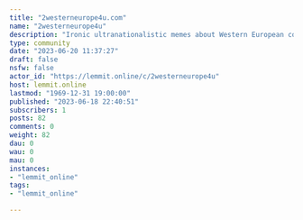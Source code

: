 ```yaml
---
title: "2westerneurope4u.com" 
name: "2westerneurope4u"
description: "Ironic ultranationalistic memes about Western European countries (Netherlands, Luxembourg, Germany, France, Italy, Spain, Portugal, Greece, UK,..."
type: community
date: "2023-06-20 11:37:27"
draft: false
nsfw: false
actor_id: "https://lemmit.online/c/2westerneurope4u"
host: lemmit.online
lastmod: "1969-12-31 19:00:00"
published: "2023-06-18 22:40:51"
subscribers: 1
posts: 82
comments: 0
weight: 82
dau: 0
wau: 0
mau: 0
instances:
- "lemmit_online"
tags: 
- "lemmit_online"

---
```

